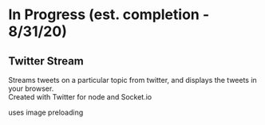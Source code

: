 # In Progress (est. completion - 8/31/20)
## Twitter Stream
Streams tweets on a particular topic from twitter, and displays the tweets in your browser.  
Created with Twitter for node and Socket.io

uses image preloading
